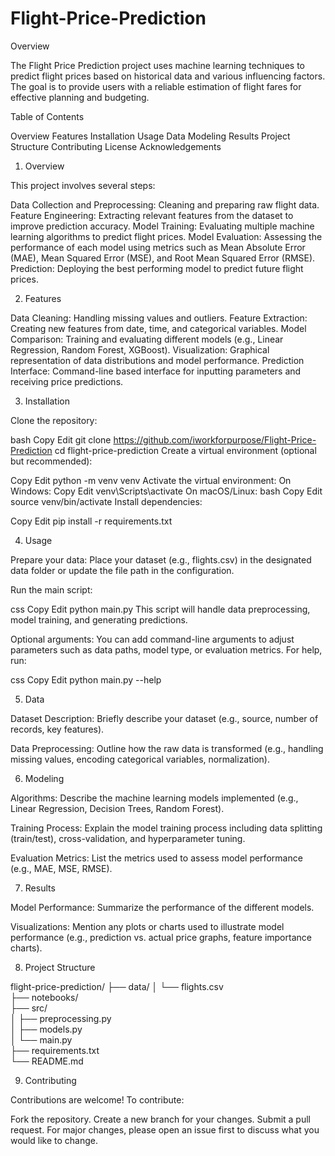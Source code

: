 # Flight-Price-Prediction

Overview

The Flight Price Prediction project uses machine learning techniques to predict flight prices based on historical data and various influencing factors. The goal is to provide users with a reliable estimation of flight fares for effective planning and budgeting.

Table of Contents

Overview
Features
Installation
Usage
Data
Modeling
Results
Project Structure
Contributing
License
Acknowledgements

1. Overview

This project involves several steps:

Data Collection and Preprocessing: Cleaning and preparing raw flight data.
Feature Engineering: Extracting relevant features from the dataset to improve prediction accuracy.
Model Training: Evaluating multiple machine learning algorithms to predict flight prices.
Model Evaluation: Assessing the performance of each model using metrics such as Mean Absolute Error (MAE), Mean Squared Error (MSE), and Root Mean Squared Error (RMSE).
Prediction: Deploying the best performing model to predict future flight prices.

2. Features

Data Cleaning: Handling missing values and outliers.
Feature Extraction: Creating new features from date, time, and categorical variables.
Model Comparison: Training and evaluating different models (e.g., Linear Regression, Random Forest, XGBoost).
Visualization: Graphical representation of data distributions and model performance.
Prediction Interface: Command-line based interface for inputting parameters and receiving price predictions.

3. Installation

Clone the repository:

bash
Copy
Edit
git clone https://github.com/iworkforpurpose/Flight-Price-Prediction
cd flight-price-prediction
Create a virtual environment (optional but recommended):

Copy
Edit
python -m venv venv
Activate the virtual environment:
On Windows:
Copy
Edit
venv\Scripts\activate
On macOS/Linux:
bash
Copy
Edit
source venv/bin/activate
Install dependencies:

Copy
Edit
pip install -r requirements.txt

4. Usage

Prepare your data:
Place your dataset (e.g., flights.csv) in the designated data folder or update the file path in the configuration.

Run the main script:

css
Copy
Edit
python main.py
This script will handle data preprocessing, model training, and generating predictions.

Optional arguments:
You can add command-line arguments to adjust parameters such as data paths, model type, or evaluation metrics. For help, run:

css
Copy
Edit
python main.py --help

5. Data

Dataset Description:
Briefly describe your dataset (e.g., source, number of records, key features).

Data Preprocessing:
Outline how the raw data is transformed (e.g., handling missing values, encoding categorical variables, normalization).

6. Modeling

Algorithms:
Describe the machine learning models implemented (e.g., Linear Regression, Decision Trees, Random Forest).

Training Process:
Explain the model training process including data splitting (train/test), cross-validation, and hyperparameter tuning.

Evaluation Metrics:
List the metrics used to assess model performance (e.g., MAE, MSE, RMSE).

7. Results

Model Performance:
Summarize the performance of the different models.

Visualizations:
Mention any plots or charts used to illustrate model performance (e.g., prediction vs. actual price graphs, feature importance charts).

8. Project Structure

flight-price-prediction/
├── data/
│   └── flights.csv        
├── notebooks/             
├── src/                  
│   ├── preprocessing.py  
│   ├── models.py          
│   └── main.py            
├── requirements.txt       
└── README.md              

9. Contributing

Contributions are welcome! To contribute:

Fork the repository.
Create a new branch for your changes.
Submit a pull request.
For major changes, please open an issue first to discuss what you would like to change.
